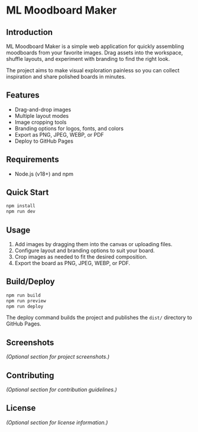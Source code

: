 # ML Moodboard Maker

## Introduction
ML Moodboard Maker is a simple web application for quickly assembling moodboards from your favorite images. Drag assets into the workspace, shuffle layouts, and experiment with branding to find the right look.

The project aims to make visual exploration painless so you can collect inspiration and share polished boards in minutes.

## Features
- Drag-and-drop images
- Multiple layout modes
- Image cropping tools
- Branding options for logos, fonts, and colors
- Export as PNG, JPEG, WEBP, or PDF
- Deploy to GitHub Pages

## Requirements
- Node.js (v18+) and npm

## Quick Start
```bash
npm install
npm run dev
```

## Usage
1. Add images by dragging them into the canvas or uploading files.
2. Configure layout and branding options to suit your board.
3. Crop images as needed to fit the desired composition.
4. Export the board as PNG, JPEG, WEBP, or PDF.

## Build/Deploy
```bash
npm run build
npm run preview
npm run deploy
```
The deploy command builds the project and publishes the `dist/` directory to GitHub Pages.

## Screenshots
*(Optional section for project screenshots.)*

## Contributing
*(Optional section for contribution guidelines.)*

## License
*(Optional section for license information.)*
